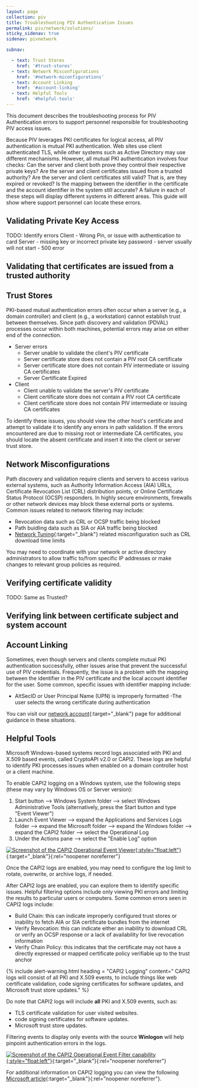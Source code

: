 ```yaml
---
layout: page
collection: piv
title: Troubleshooting PIV Authentication Issues
permalink: piv/network/solutions/
sticky_sidenav: true
sidenav: pivnetwork

subnav:

  - text: Trust Stores
    href: '#trust-stores'
  - text: Network Misconfigurations
    href: '#network-miconfigurations'
  - text: Account Linking
    href: '#account-linking'
  - text: Helpful Tools
    href: '#helpful-tools'
---
```


This document describes the troubleshooting process for PIV Authentication errors to support personnel responsible for troubleshooting PIV access issues. 

Because PIV leverages PKI certificates for logical access, all PIV authentication is mutual PKI authentication. Web sites use client authenticated TLS, while other systems such as Active Directory may use different mechanisms. However, all mutual PKI authentication involves four checks:
Can the server and client both prove they control their respective private keys?
Are the server and client certificates issued from a trusted authority?
Are the server and client certificates still valid? That is, are they expired or revoked?
Is the mapping between the identifier in the certificate and the account identifier in the system still accurate?
A failure in each of these steps will display different systems in different areas. This guide will show where support personnel can locate these errors.

## Validating Private Key Access
TODO: Identify errors
Client - Wrong Pin, or issue with authentication to card
Server - missing key or incorrect private key password - server usually will not start - 500 error

## Validating that certificates are issued from a trusted authority
## Trust Stores
PKI-based mutual authentication errors often occur when a server (e.g., a domain controller) and client (e.g., a workstation) cannot establish trust between themselves. Since path discovery and validation (PDVAL) processes occur within both machines, potential errors may arise on either end of the connection.

   - Server errors
      - Server unable to validate the client's PIV certificate
      - Server certificate store does not contain a PIV root CA certificate
      - Server certificate store does not contain PIV intermediate or issuing CA certificates
      - Server Certificate Expired 
   - Client
      - Client unable to validate the server's PIV certificate 
      - Client certificate store does not contain a PIV root CA certificate
      - Client certificate store does not contain PIV intermediate or issuing CA certificates

To identify these issues, you should view the other host's certificate and attempt to validate it to identify any errors in path validation.  If the errors encountered are due to missing root or intermediate CA certificates, you should locate the absent certificate and insert it into the client or server trust store.

## Network Misconfigurations
Path discovery and validation require clients and servers to access various external systems, such as Authority Information Access (AIA) URLs, Certificate Revocation List (CRL) distribution points, or Online Certificate Status Protocol (OCSP) responders.
In highly secure environments, firewalls or other network devices may block these external ports or systems. Common issues related to network filtering may include:

   - Revocation data such as CRL or OCSP traffic being blocked
   - Path buidling data such as SIA or AIA traffic being blocked
   - [Network Tuning](/../network/tuning){:target="_blank"} related misconfiguration such as CRL download time limits

You may need to coordinate with your network or active directory administrators to allow traffic to/from specific IP addresses or make changes to relevant group policies as required.

## Verifying certificate validity
TODO: Same as Trusted?

## Verifying link between certificate subject and system account
## Account Linking 
Sometimes, even though servers and clients complete mutual PKI authentication successfully, other issues arise that prevent the successful use of PIV credentials.  Frequently, the issue is a problem with the mapping between the identifier in the PIV certificate and the local account identifier for the user.  Some common, specific issues with identifier mapping include:

  - AltSecID or User Principal Name (UPN) is improperly formatted
  -The user selects the wrong certificate during authentication

You can visit our [network account](/../network/account){:target="_blank"} page for additional guidance in these situations.

## Helpful Tools

Microsoft Windows-based systems record logs associated with PKI and X.509 based events, called CryptoAPI v2.0 or CAPI2.  These logs are helpful to identify PKI processes issues when enabled on a domain controller host or a client machine.  

To enable CAPI2 logging on a Windows system, use the following steps (these may vary by Windows OS or Server version):
  1. Start button --> Windows System folder --> select Windows Administrative Tools (alternatively, press the Start button and type "Event Viewer")
  2. Launch Event Viewer --> expand the Applications and Services Logs folder --> expand the Microsoft folder --> expand the Windows folder --> expand the CAPI2 folder --> select the Operational Log
  3. Under the Actions pane --> select the "Enable Log" option

[![Screenshot of the CAPI2 Operational Event Viewer]({{site.baseurl}}/assets/piv/CAPI2_logging.png){:style="float:left"}]({{site.baseurl}}/assets/piv/CAPI2_logging.png){:target="_blank"}{:rel="noopener noreferrer"}

Once the CAPI2 logs are enabled, you may need to configure the log limit to rotate, overwrite, or archive logs, if needed.

After CAPI2 logs are enabled, you can explore them to identify specific issues.  Helpful filtering options include only viewing PKI errors and limiting the results to particular users or computers.  Some common errors seen in CAPI2 logs include:
  - Build Chain: this can indicate improperly configured trust stores or inability to fetch AIA or SIA certificate bundles from the internet
  - Verify Revocation: this can indicate either an inability to download CRL or verify an OCSP response or a lack of availability for live revocation information
  - Verify Chain Policy: this indicates that the certificate may not have a directly expressed or mapped certificate policy verifiable up to the trust anchor

{% include alert-warning.html heading = "CAPI2 Logging" content=" CAPI2 logs will consist of all PKI and X.509 events, to include things like web certificate validation, code signing certificates for software updates, and Microsoft trust store updates." %} 

Do note that CAPI2 logs will include **all** PKI and X.509 events, such as:
- TLS certificate validation for user visited websites.
- code signing certificates for software updates.
- Microsoft trust store updates.

Filtering events to display only events with the source **Winlogon**  will help pinpoint authentication errors in the logs.

[![Screenshot of the CAPI2 Operational Event Filter capability]({{site.baseurl}}/assets/piv/CAPI2_log_filtering.png){:style="float:left"}]({{site.baseurl}}/assets/piv/CAPI2_log_filtering.png){:target="_blank"}{:rel="noopener noreferrer"}

For additional information on CAPI2 logging you can view the following [Microsoft article](https://docs.microsoft.com/en-us/previous-versions/windows/it-pro/windows-vista/cc749296(v=ws.10)?redirectedfrom=MSDN){:target="_blank"}{:rel="noopener noreferrer"}.